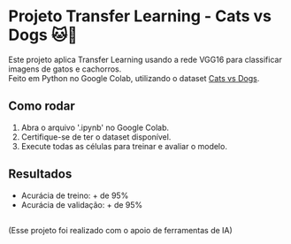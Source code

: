 # Projeto Transfer Learning - Cats vs Dogs 🐱🐶

Este projeto aplica Transfer Learning usando a rede VGG16 para classificar imagens de gatos e cachorros.  
Feito em Python no Google Colab, utilizando o dataset [Cats vs Dogs](https://www.tensorflow.org/datasets/catalog/cats_vs_dogs).

## Como rodar
1. Abra o arquivo '.ipynb' no Google Colab. 
2. Certifique-se de ter o dataset disponível.
3. Execute todas as células para treinar e avaliar o modelo.

## Resultados
- Acurácia de treino: + de 95%
- Acurácia de validação: + de 95%

## 
(Esse projeto foi realizado com o apoio de ferramentas de IA)

